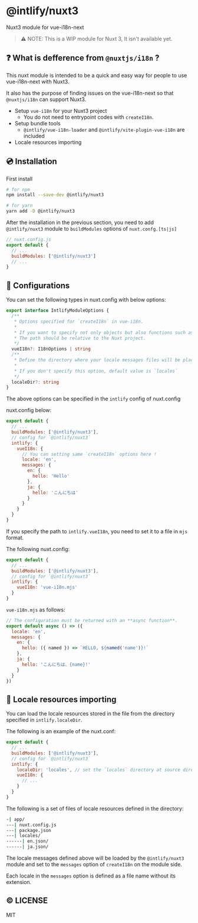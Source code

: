 # @intlify/nuxt3

Nuxt3 module for vue-i18n-next

> ⚠️ NOTE: This is a WIP module for Nuxt 3, It isn't available yet.

## ❓ What is defference from `@nuxtjs/i18n` ?

This nuxt module is intended to be a quick and easy way for people to use vue-i18n-next with Nuxt3.

It also has the purpose of finding issues on the vue-i18n-next so that `@nuxtjs/i18n` can support Nuxt3.

- Setup `vue-i18n` for your Nuxt3 project
  - You do not need to entrypoint codes with `createI18n`.
- Setup bundle tools
  - `@intlify/vue-i18n-loader` and `@intlify/vite-plugin-vue-i18n` are included
- Locale resources importing

## 💿 Installation

First install

```sh
# for npm
npm install --save-dev @intlify/nuxt3

# for yarn
yarn add -D @intlify/nuxt3
```

After the installation in the previous section, you need to add `@intlify/nuxt3` module to `buildModules` options of `nuxt.confg.[ts|js]`

```js
// nuxt.config.js
export default {
  // ...
  buildModules: ['@intlify/nuxt3']
  // ...
}
```

## 🔧 Configurations

You can set the following types in nuxt.config with below options:

```ts
export interface IntlifyModuleOptions {
  /**
   * Options specified for `createI18n` in vue-i18n.
   *
   * If you want to specify not only objects but also functions such as messages functions and modifiers for the option, specify the path where the option is defined.
   * The path should be relative to the Nuxt project.
   */
  vueI18n?: I18nOptions | string
  /**
   * Define the directory where your locale messages files will be placed.
   *
   * If you don't specify this option, default value is `locales`
   */
  localeDir?: string
}
```

The above options can be specified in the `intlify` config of nuxt.config

nuxt.config below:

```js
export default {
  // ...
  buildModules: ['@intlify/nuxt3'],
  // config for `@intlify/nuxt3`
  intlify: {
    vueI18n: {
      // You can setting same `createI18n` options here !
      locale: 'en',
      messages: {
        en: {
          hello: 'Hello'
        },
        ja: {
          hello: 'こんにちは'
        }
      }
    }
  }
}
```

If you specify the path to `intlify.vueI18n`, you need to set it to a file in `mjs` format.

The following nuxt.config:

```js
export default {
  // ...
  buildModules: ['@intlify/nuxt3'],
  // config for `@intlify/nuxt3`
  intlify: {
    vueI18n: 'vue-i18n.mjs'
  }
}
```

`vue-i18n.mjs` as follows:

```js
// The configuration must be returned with an **async function**.
export default async () => ({
  locale: 'en',
  messages: {
    en: {
      hello: ({ named }) => `HELLO, ${named('name')}!`
    },
    ja: {
      hello: 'こんにちは、{name}!'
    }
  }
})
```

## 📁 Locale resources importing

You can load the locale resources stored in the file from the directory specified in `intlify.localeDir`.

The following is an example of the nuxt.conf:

```js
export default {
  // ...
  buildModules: ['@intlify/nuxt3'],
  // config for `@intlify/nuxt3`
  intlify: {
    localeDir: 'locales', // set the `locales` directory at source directory of your Nuxt application
    vueI18n: {
      // ...
    }
  }
}
```

The following is a set of files of locale resources defined in the directory:

```sh
-| app/
---| nuxt.config.js
---| package.json
---| locales/
------| en.json/
------| ja.json/
```

The locale messages defined above will be loaded by the `@intlify/nuxt3` module and set to the `messages` option of `createI18n` on the module side.

Each locale in the `messages` option is defined as a file name without its extension.

## ©️ LICENSE

MIT
